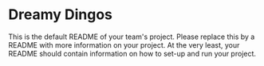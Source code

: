 # Dreamy Dingos
This is the default README of your team's project. Please replace this by a README with more information on your project. At the very least, your README should contain information on how to set-up and run your project.
